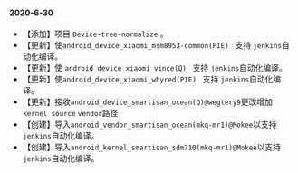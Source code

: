 #### 2020-6-30

- 【添加】项目 `Device-tree-normalize` 。
- 【更新】使`android_device_xiaomi_msm8953-common(PIE) ` 支持 `jenkins`自动化编译。
- 【更新】使 `android_device_xiaomi_vince(Q) ` 支持 `jenkins`自动化编译。
- 【更新】使`android_device_xiaomi_whyred(PIE) ` 支持 `jenkins`自动化编译。
- 【更新】接收`android_device_smartisan_ocean(Q)@wegtery9`更改增加`kernel source` `vendor`路径
- 【创建】导入`android_vendor_smartisan_ocean(mkq-mr1)@Mokee`以支持 `jenkins`自动化编译。
- 【创建】导入`android_kernel_smartisan_sdm710(mkq-mr1)@Mokee`以支持 `jenkins`自动化编译。

